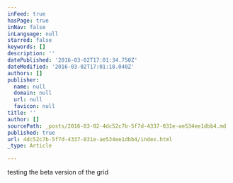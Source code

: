 ```yaml
---
inFeed: true
hasPage: true
inNav: false
inLanguage: null
starred: false
keywords: []
description: ''
datePublished: '2016-03-02T17:01:34.750Z'
dateModified: '2016-03-02T17:01:18.040Z'
authors: []
publisher:
  name: null
  domain: null
  url: null
  favicon: null
title: ''
author: []
sourcePath: _posts/2016-03-02-4dc52c7b-5f7d-4337-831e-ae534ee1dbb4.md
published: true
url: 4dc52c7b-5f7d-4337-831e-ae534ee1dbb4/index.html
_type: Article

---
```

testing the beta version of the grid